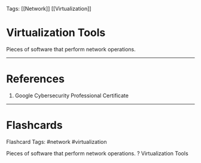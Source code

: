 Tags: [[Network]] [[Virtualization]]
# Virtualization Tools

Pieces of software that perform network operations.

---
# References

1. Google Cybersecurity Professional Certificate

---
# Flashcards

Flashcard Tags: #network #virtualization

Pieces of software that perform network operations.
?
Virtualization Tools
<!--SR:!2024-05-01,1,230-->
